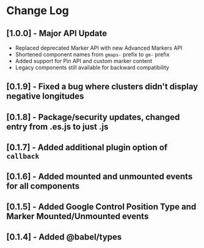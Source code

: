 # Change Log

## [1.0.0] - Major API Update
- Replaced deprecated Marker API with new Advanced Markers API
- Shortened component names from `gmaps-` prefix to `gm-` prefix
- Added support for Pin API and custom marker content
- Legacy components still available for backward compatibility

## [0.1.9] - Fixed a bug where clusters didn't display negative longitudes

## [0.1.8] - Package/security updates, changed entry from .es.js to just .js

## [0.1.7] - Added additional plugin option of `callback`

## [0.1.6] - Added mounted and unmounted events for all components

## [0.1.5] - Added Google Control Position Type and Marker Mounted/Unmounted events

## [0.1.4] - Added @babel/types
